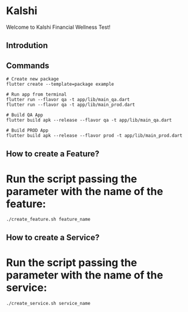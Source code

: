# Kalshi

Welcome to Kalshi Financial Wellness Test!

## Introdution



## Commands

```shell
# Create new package
flutter create --template=package example

# Run app from terminal
flutter run --flavor qa -t app/lib/main_qa.dart
flutter run --flavor qa -t app/lib/main_prod.dart

# Build QA App
flutter build apk --release --flavor qa -t app/lib/main_qa.dart

# Build PROD App
flutter build apk --release --flavor prod -t app/lib/main_prod.dart
```

## How to create a Feature?

# Run the script passing the parameter with the name of the feature:

```shell
./create_feature.sh feature_name
```

## How to create a Service?

# Run the script passing the parameter with the name of the service:

```shell
./create_service.sh service_name
```